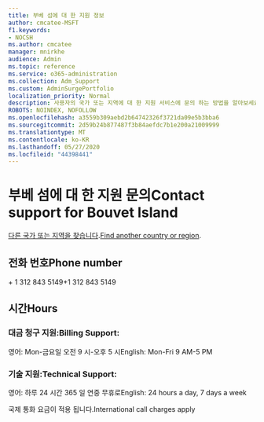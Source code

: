 ```yaml
---
title: 부베 섬에 대 한 지원 정보
author: cmcatee-MSFT
f1.keywords:
- NOCSH
ms.author: cmcatee
manager: mnirkhe
audience: Admin
ms.topic: reference
ms.service: o365-administration
ms.collection: Adm_Support
ms.custom: AdminSurgePortfolio
localization_priority: Normal
description: 사용자의 국가 또는 지역에 대 한 지원 서비스에 문의 하는 방법을 알아보세요.
ROBOTS: NOINDEX, NOFOLLOW
ms.openlocfilehash: a3559b309aebd2b64742326f3721da09e5b3bba6
ms.sourcegitcommit: 2d59b24b877487f3b84aefdc7b1e200a21009999
ms.translationtype: MT
ms.contentlocale: ko-KR
ms.lasthandoff: 05/27/2020
ms.locfileid: "44398441"
---
```

# <a name="contact-support-for-bouvet-island"></a><span data-ttu-id="af4a8-103">부베 섬에 대 한 지원 문의</span><span class="sxs-lookup"><span data-stu-id="af4a8-103">Contact support for Bouvet Island</span></span>

<span data-ttu-id="af4a8-104">[다른 국가 또는 지역을 찾습니다](../contact-support-for-business-products.md).</span><span class="sxs-lookup"><span data-stu-id="af4a8-104">[Find another country or region](../contact-support-for-business-products.md).</span></span>

## <a name="phone-number"></a><span data-ttu-id="af4a8-105">전화 번호</span><span class="sxs-lookup"><span data-stu-id="af4a8-105">Phone number</span></span>
<span data-ttu-id="af4a8-106">+ 1 312 843 5149</span><span class="sxs-lookup"><span data-stu-id="af4a8-106">+1 312 843 5149</span></span>

## <a name="hours"></a><span data-ttu-id="af4a8-107">시간</span><span class="sxs-lookup"><span data-stu-id="af4a8-107">Hours</span></span>
### <a name="billing-support"></a><span data-ttu-id="af4a8-108">대금 청구 지원:</span><span class="sxs-lookup"><span data-stu-id="af4a8-108">Billing Support:</span></span>

<span data-ttu-id="af4a8-109">영어: Mon-금요일 오전 9 시-오후 5 시</span><span class="sxs-lookup"><span data-stu-id="af4a8-109">English: Mon-Fri 9 AM-5 PM</span></span>

### <a name="technical-support"></a><span data-ttu-id="af4a8-110">기술 지원:</span><span class="sxs-lookup"><span data-stu-id="af4a8-110">Technical Support:</span></span>

<span data-ttu-id="af4a8-111">영어: 하루 24 시간 365 일 연중 무휴로</span><span class="sxs-lookup"><span data-stu-id="af4a8-111">English: 24 hours a day, 7 days a week</span></span>

<span data-ttu-id="af4a8-112">국제 통화 요금이 적용 됩니다.</span><span class="sxs-lookup"><span data-stu-id="af4a8-112">International call charges apply</span></span>
